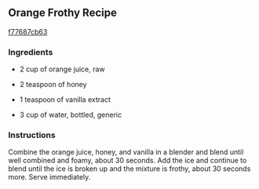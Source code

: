 ## Orange Frothy Recipe

[f77687cb63](http://www.chowhound.com/recipes/orange-frothy-11433)

### Ingredients

 - 2 cup of orange juice, raw

 - 2 teaspoon of honey

 - 1 teaspoon of vanilla extract

 - 3 cup of water, bottled, generic

### Instructions

Combine the orange juice, honey, and vanilla in a blender and blend until well combined and foamy, about 30 seconds. Add the ice and continue to blend until the ice is broken up and the mixture is frothy, about 30 seconds more. Serve immediately.
